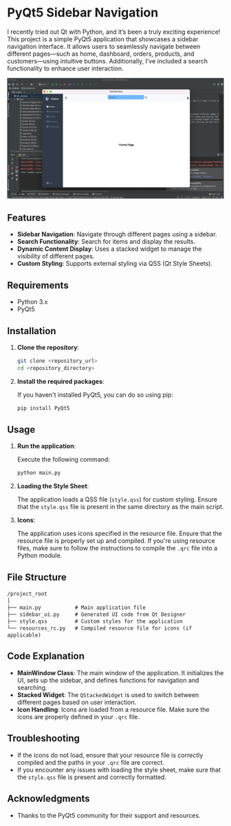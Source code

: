 # PyQt5 Sidebar Navigation

I recently tried out Qt with Python, and it’s been a truly exciting experience! This project is a simple PyQt5 application that showcases a sidebar navigation interface. It allows users to seamlessly navigate between different pages—such as home, dashboard, orders, products, and customers—using intuitive buttons. Additionally, I’ve included a search functionality to enhance user interaction.

![Alt text](result.png)

## Features

- **Sidebar Navigation**: Navigate through different pages using a sidebar.
- **Search Functionality**: Search for items and display the results.
- **Dynamic Content Display**: Uses a stacked widget to manage the visibility of different pages.
- **Custom Styling**: Supports external styling via QSS (Qt Style Sheets).

## Requirements

- Python 3.x
- PyQt5

## Installation

1. **Clone the repository**:

   ```bash
   git clone <repository_url>
   cd <repository_directory>
   ```

2. **Install the required packages**:

   If you haven't installed PyQt5, you can do so using pip:

   ```bash
   pip install PyQt5
   ```

## Usage

1. **Run the application**:

   Execute the following command:

   ```bash
   python main.py
   ```

2. **Loading the Style Sheet**:

   The application loads a QSS file (`style.qss`) for custom styling. Ensure that the `style.qss` file is present in the same directory as the main script.

3. **Icons**:

   The application uses icons specified in the resource file. Ensure that the resource file is properly set up and compiled. If you're using resource files, make sure to follow the instructions to compile the `.qrc` file into a Python module.

## File Structure

```
/project_root
│
├── main.py           # Main application file
├── sidebar_ui.py     # Generated UI code from Qt Designer
├── style.qss         # Custom styles for the application
└── resources_rc.py   # Compiled resource file for icons (if applicable)
```

## Code Explanation

- **MainWindow Class**: The main window of the application. It initializes the UI, sets up the sidebar, and defines functions for navigation and searching.
- **Stacked Widget**: The `QStackedWidget` is used to switch between different pages based on user interaction.
- **Icon Handling**: Icons are loaded from a resource file. Make sure the icons are properly defined in your `.qrc` file.

## Troubleshooting

- If the icons do not load, ensure that your resource file is correctly compiled and the paths in your `.qrc` file are correct.
- If you encounter any issues with loading the style sheet, make sure that the `style.qss` file is present and correctly formatted.

## Acknowledgments

- Thanks to the PyQt5 community for their support and resources.